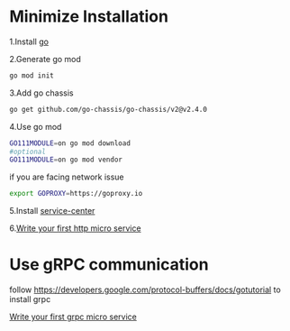 Minimize Installation
=====
1.Install [go](https://golang.org/doc/install) 

2.Generate go mod
```bash
go mod init
```
3.Add go chassis 
```bash
go get github.com/go-chassis/go-chassis/v2@v2.4.0
```

4.Use go mod
```bash
GO111MODULE=on go mod download
#optional
GO111MODULE=on go mod vendor
```

if you are facing network issue 
```bash
export GOPROXY=https://goproxy.io
```
5.Install [service-center](https://service-center.readthedocs.io/en/latest/get-started/install.html)

6.[Write your first http micro service](https://go-chassis.readthedocs.io/en/latest/getstarted/writing-rest.html)


Use gRPC communication
===================
follow https://developers.google.com/protocol-buffers/docs/gotutorial to install grpc 

[Write your first grpc micro service](https://go-chassis.readthedocs.io//getstarted/writing-rpc.html)
